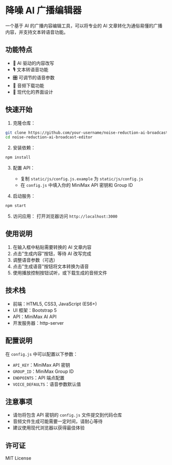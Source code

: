 # 降噪 AI 广播编辑器

一个基于 AI 的广播内容编辑工具，可以将专业的 AI 文章转化为通俗易懂的广播内容，并支持文本转语音功能。

## 功能特点

- 🤖 AI 驱动的内容改写
- 🎙️ 文本转语音功能
- 🎛️ 可调节的语音参数
- 💾 音频下载功能
- 🎨 现代化的界面设计

## 快速开始

1. 克隆仓库：
```bash
git clone https://github.com/your-username/noise-reduction-ai-broadcast-editor.git
cd noise-reduction-ai-broadcast-editor
```

2. 安装依赖：
```bash
npm install
```

3. 配置 API：
   - 复制 `static/js/config.js.example` 为 `static/js/config.js`
   - 在 `config.js` 中填入你的 MiniMax API 密钥和 Group ID

4. 启动服务：
```bash
npm start
```

5. 访问应用：
   打开浏览器访问 `http://localhost:3000`

## 使用说明

1. 在输入框中粘贴需要转换的 AI 文章内容
2. 点击"生成内容"按钮，等待 AI 改写完成
3. 调整语音参数（可选）
4. 点击"生成语音"按钮将文本转换为语音
5. 使用播放控制按钮试听，或下载生成的音频文件

## 技术栈

- 前端：HTML5, CSS3, JavaScript (ES6+)
- UI 框架：Bootstrap 5
- API：MiniMax AI API
- 开发服务器：http-server

## 配置说明

在 `config.js` 中可以配置以下参数：

- `API_KEY`：MiniMax API 密钥
- `GROUP_ID`：MiniMax Group ID
- `ENDPOINTS`：API 端点配置
- `VOICE_DEFAULTS`：语音参数默认值

## 注意事项

- 请勿将包含 API 密钥的 `config.js` 文件提交到代码仓库
- 音频文件生成可能需要一定时间，请耐心等待
- 建议使用现代浏览器以获得最佳体验

## 许可证

MIT License